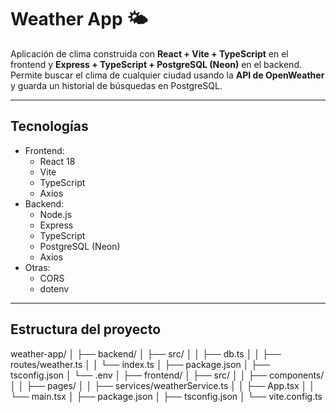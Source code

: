 # Weather App 🌤️

Aplicación de clima construida con **React + Vite + TypeScript** en el frontend y **Express + TypeScript + PostgreSQL (Neon)** en el backend.  
Permite buscar el clima de cualquier ciudad usando la **API de OpenWeather** y guarda un historial de búsquedas en PostgreSQL.

---

## **Tecnologías**

- Frontend:
  - React 18
  - Vite
  - TypeScript
  - Axios
- Backend:
  - Node.js
  - Express
  - TypeScript
  - PostgreSQL (Neon)
  - Axios
- Otras:
  - CORS
  - dotenv

---

## **Estructura del proyecto**

weather-app/
│
├── backend/
│ ├── src/
│ │ ├── db.ts
│ │ ├── routes/weather.ts
│ │ └── index.ts
│ ├── package.json
│ ├── tsconfig.json
│ └── .env
│
├── frontend/
│ ├── src/
│ │ ├── components/
│ │ ├── pages/
│ │ ├── services/weatherService.ts
│ │ ├── App.tsx
│ │ └── main.tsx
│ ├── package.json
│ ├── tsconfig.json
│ └── vite.config.ts
